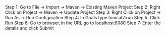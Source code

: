 Step 1: Go to File -> Import -> Maven -> Existing Maven Project
Step 2: Right Click on Project -> Maven -> Update Project
Step 3: Right Click on Project -> Run As -> Run Configuration
Step 4: In Goals type tomcat7:run
Step 5: Click Run
Step 6: Go to browser, in the URL go to localhost:8080
Step 7: Enter the details and click Submit
